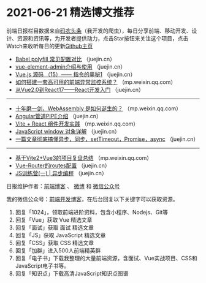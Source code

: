 # 2021-06-21 精选博文推荐

前端日报栏目数据来自[码农头条](http://hao.caibaojian.com.cn/)（我开发的爬虫），每日分享前端、移动开发、设计、资源和资讯等，为开发者提供动力，点击Star按钮来关注这个项目，点击Watch来收听每日的更新[Github主页](https://github.com/kujian/frontendDaily)
* [Babel polyfill 常见配置对比](https://juejin.cn/post/6975556168752037919) （juejin.cn）
* [vue-element-admin介绍与使用](https://juejin.cn/post/6975541036290408456) （juejin.cn）
* [Vue.js 源码 （15）—— 指令的奥秘1](https://juejin.cn/post/6975533461637431326) （juejin.cn）
* [如何搭建一套高可用的前端异常监控系统？](https://mp.weixin.qq.com/s/nqh7FkamvJdZNnvyY3urGQ) （mp.weixin.qq.com）
* [从Vue2.0到React17——React开发入门](https://juejin.cn/post/6975864046058733576) （juejin.cn）

***
* [十年磨一剑，WebAssembly 是如何诞生的？](https://mp.weixin.qq.com/s/MOoKInSBRhVXrvrZ_Dnj1w) （mp.weixin.qq.com）
* [Angular管道PIPE介绍](https://juejin.cn/post/6975722363241365534) （juejin.cn）
* [Vite + React 组件开发实践](https://mp.weixin.qq.com/s/owJX7VwN9T9hEcp7TPseUA) （mp.weixin.qq.com）
* [JavaScript window 对象详解](https://juejin.cn/post/6975707843806625799) （juejin.cn）
* [一篇文章彻底搞懂异步，同步，setTimeout，Promise，async](https://juejin.cn/post/6975684039801831454) （juejin.cn）

***
* [基于Vite2+Vue3的项目复盘总结](https://mp.weixin.qq.com/s?__biz=MzIyMDkwODczNw==&mid=2247499661&idx=1&sn=e75f800f69897ecdbe5f8bec05a67cc7) （mp.weixin.qq.com）
* [Vue-Router的routes配置](https://juejin.cn/post/6975666797575929892) （juejin.cn）
* [JS训练营(一) | 异步编程](https://juejin.cn/post/6975623896917606413) （juejin.cn）

日报维护作者：[前端博客](http://caibaojian.com.cn/) 、 [微博](http://weibo.com/kujian) 和 [微信公众号](https://open.weixin.qq.com/qr/code?username=caibaojian_com)

我的微信公众号：[前端开发博客](https://open.weixin.qq.com/qr/code?username=caibaojian_com)，在后台回复以下关键字可以获取资源。

1. 回复「1024」，领取前端进阶资料，包含小程序、Nodejs、Git等
2. 回复「Vue」获取 Vue 精选文章
3. 回复「面试」获取 面试 精选文章
4. 回复「JS」获取 JavaScript 精选文章
5. 回复「CSS」获取 CSS 精选文章
6. 回复「加群」进入500人前端精英群
7. 回复「电子书」下载我整理的大量前端资源，含面试、Vue实战项目、CSS和JavaScript电子书等。
8. 回复「知识点」下载高清JavaScript知识点图谱